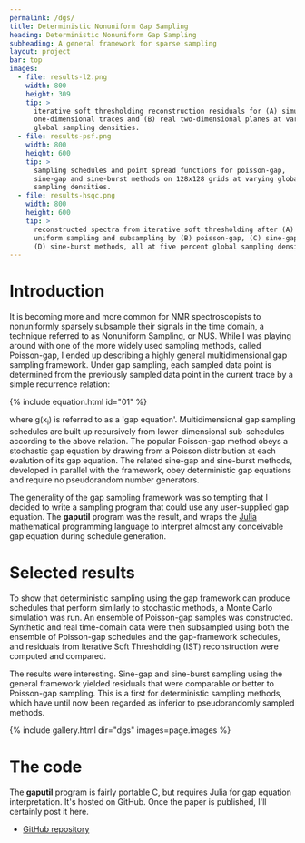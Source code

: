 ```yaml
---
permalink: /dgs/
title: Deterministic Nonuniform Gap Sampling
heading: Deterministic Nonuniform Gap Sampling
subheading: A general framework for sparse sampling
layout: project
bar: top
images:
  - file: results-l2.png
    width: 800
    height: 309
    tip: >
      iterative soft thresholding reconstruction residuals for (A) simulated
      one-dimensional traces and (B) real two-dimensional planes at varying
      global sampling densities.
  - file: results-psf.png
    width: 800
    height: 600
    tip: >
      sampling schedules and point spread functions for poisson-gap,
      sine-gap and sine-burst methods on 128x128 grids at varying global
      sampling densities.
  - file: results-hsqc.png
    width: 800
    height: 600
    tip: >
      reconstructed spectra from iterative soft thresholding after (A)
      uniform sampling and subsampling by (B) poisson-gap, (C) sine-gap and
      (D) sine-burst methods, all at five percent global sampling density.
---
```


# Introduction

It is becoming more and more common for NMR spectroscopists to nonuniformly
sparsely subsample their signals in the time domain, a technique referred to
as Nonuniform Sampling, or NUS. While I was playing around with one of the
more widely used sampling methods, called Poisson-gap, I ended up describing
a highly general multidimensional gap sampling framework. Under gap
sampling, each sampled data point is determined from the previously sampled
data point in the current trace by a simple recurrence relation:

{% include equation.html id="01" %}

where g(x<sub>i</sub>) is referred to as a 'gap equation'. Multidimensional
gap sampling schedules are built up recursively from lower-dimensional
sub-schedules according to the above relation. The popular Poisson-gap
method obeys a stochastic gap equation by drawing from a Poisson
distribution at each evalution of its gap equation. The related sine-gap and
sine-burst methods, developed in parallel with the framework, obey
deterministic gap equations and require no pseudorandom number generators.

The generality of the gap sampling framework was so tempting that I decided
to write a sampling program that could use any user-supplied gap equation.
The **gaputil** program was the result, and wraps the
[Julia](http://julialang.org/) mathematical programming language to
interpret almost any conceivable gap equation during schedule generation.

# Selected results

To show that deterministic sampling using the gap framework can produce
schedules that perform similarly to stochastic methods, a Monte Carlo
simulation was run. An ensemble of Poisson-gap samples was constructed.
Synthetic and real time-domain data were then subsampled using both the
ensemble of Poisson-gap schedules and the gap-framework schedules, and
residuals from Iterative Soft Thresholding (IST) reconstruction were
computed and compared.

The results were interesting. Sine-gap and sine-burst sampling using the
general framework yielded residuals that were comparable or better to
Poisson-gap sampling. This is a first for deterministic sampling methods,
which have until now been regarded as inferior to pseudorandomly sampled
methods.

{% include gallery.html dir="dgs" images=page.images %}

# The code

The **gaputil** program is fairly portable C, but requires Julia for gap
equation interpretation. It's hosted on GitHub. Once the paper is published,
I'll certainly post it here.

 * [GitHub repository](http://github.com/geekysuavo/gaputil)

